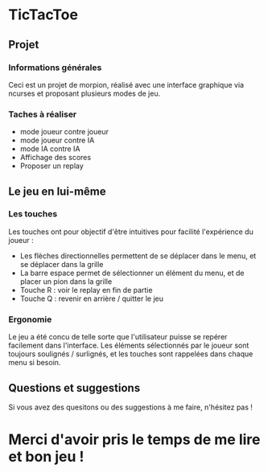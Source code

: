 # TicTacToe

## Projet

### Informations générales

Ceci est un projet de morpion, réalisé avec une interface graphique via ncurses et proposant plusieurs modes de jeu.

### Taches à réaliser

- mode joueur contre joueur
- mode joueur contre IA
- mode IA contre IA
- Affichage des scores
- Proposer un replay

## Le jeu en lui-même

### Les touches

Les touches ont pour objectif d'être intuitives pour facilité l'expérience du joueur :
- Les flèches directionnelles permettent de se déplacer dans le menu, et se déplacer dans la grille
- La barre espace permet de sélectionner un élément du menu, et de placer un pion dans la grille
- Touche R : voir le replay en fin de partie
- Touche Q : revenir en arrière / quitter le jeu

### Ergonomie

Le jeu a été concu de telle sorte que l'utilisateur puisse se repérer facilement dans l'interface. Les éléments sélectionnés par le joueur sont toujours soulignés / surlignés, et les touches sont rappelées dans chaque menu si besoin.

## Questions et suggestions

Si vous avez des quesitons ou des suggestions à me faire, n'hésitez pas !


# Merci d'avoir pris le temps de me lire et bon jeu !
